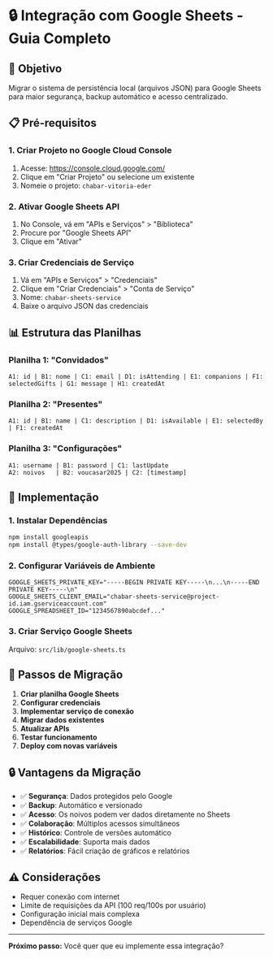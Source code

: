 # 🔒 Integração com Google Sheets - Guia Completo

## 🎯 Objetivo
Migrar o sistema de persistência local (arquivos JSON) para Google Sheets para maior segurança, backup automático e acesso centralizado.

## 📋 Pré-requisitos

### 1. Criar Projeto no Google Cloud Console
1. Acesse: https://console.cloud.google.com/
2. Clique em "Criar Projeto" ou selecione um existente
3. Nomeie o projeto: `chabar-vitoria-eder`

### 2. Ativar Google Sheets API
1. No Console, vá em "APIs e Serviços" > "Biblioteca"
2. Procure por "Google Sheets API"
3. Clique em "Ativar"

### 3. Criar Credenciais de Serviço
1. Vá em "APIs e Serviços" > "Credenciais"
2. Clique em "Criar Credenciais" > "Conta de Serviço"
3. Nome: `chabar-sheets-service`
4. Baixe o arquivo JSON das credenciais

## 📊 Estrutura das Planilhas

### Planilha 1: "Convidados"
```
A1: id | B1: nome | C1: email | D1: isAttending | E1: companions | F1: selectedGifts | G1: message | H1: createdAt
```

### Planilha 2: "Presentes"
```
A1: id | B1: name | C1: description | D1: isAvailable | E1: selectedBy | F1: createdAt
```

### Planilha 3: "Configurações"
```
A1: username | B1: password | C1: lastUpdate
A2: noivos   | B2: voucasar2025 | C2: [timestamp]
```

## 🔧 Implementação

### 1. Instalar Dependências
```bash
npm install googleapis
npm install @types/google-auth-library --save-dev
```

### 2. Configurar Variáveis de Ambiente
```env
GOOGLE_SHEETS_PRIVATE_KEY="-----BEGIN PRIVATE KEY-----\n...\n-----END PRIVATE KEY-----\n"
GOOGLE_SHEETS_CLIENT_EMAIL="chabar-sheets-service@project-id.iam.gserviceaccount.com"
GOOGLE_SPREADSHEET_ID="1234567890abcdef..."
```

### 3. Criar Serviço Google Sheets
Arquivo: `src/lib/google-sheets.ts`

## 🚀 Passos de Migração

1. **Criar planilha Google Sheets**
2. **Configurar credenciais**
3. **Implementar serviço de conexão**
4. **Migrar dados existentes**
5. **Atualizar APIs**
6. **Testar funcionamento**
7. **Deploy com novas variáveis**

## 🔒 Vantagens da Migração

- ✅ **Segurança**: Dados protegidos pelo Google
- ✅ **Backup**: Automático e versionado
- ✅ **Acesso**: Os noivos podem ver dados diretamente no Sheets
- ✅ **Colaboração**: Múltiplos acessos simultâneos
- ✅ **Histórico**: Controle de versões automático
- ✅ **Escalabilidade**: Suporta mais dados
- ✅ **Relatórios**: Fácil criação de gráficos e relatórios

## ⚠️ Considerações

- Requer conexão com internet
- Limite de requisições da API (100 req/100s por usuário)
- Configuração inicial mais complexa
- Dependência de serviços Google

---

**Próximo passo:** Você quer que eu implemente essa integração?
